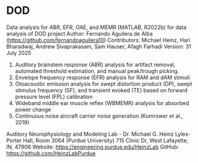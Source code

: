 # DOD
Data analysis for ABR, EFR, OAE, and MEMR (MATLAB, R2022b) for data analysis of DOD project
Author: Fernando Aguilera de Alba (https://github.com/fernandoaguilera10)
Contributors: Michael Heinz, Hari Bharadwaj, Andrew Sivaprakasam, Sam Hauser, Afagh Farhadi
Version: 31 July 2025

1. Auditory brainstem response (ABR) analysis for artifact removal, automated threshold estimation, and manual peak/trough picking.
2. Envelope frequency response (EFR) analysis for RAM and dAM stimuli
3. Otoacoustic emission analysis for swept distortion product (DP), swept stimulus frequency (SF), and transient evoked (TE) based on forward pressure level (FPL) calibration
4. Wideband middle ear muscle reflex (WBMEMR) analysis for absorbed power change
5. Continuous noise aircraft carrier noise generation (Komrower et al., 2019)



Auditory Neurophysiology and Modeling Lab - Dr. Michael G. Heinz
Lyles-Porter Hall, Room 3064 (Purdue University)
715 Clinic Dr, West Lafayette, IN, 47906
Website: https://engineering.purdue.edu/HeinzLab
GitHub: https://github.com/HeinzLabPurdue



